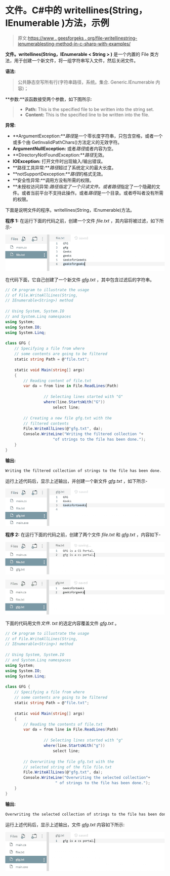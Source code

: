 # 文件。C#中的 writellines(String，IEnumerable <string>)方法，示例</string>

> 原文:[https://www . geesforgeks . org/file-writellinestring-ienumerablesting-method-in-c-sharp-with-examples/](https://www.geeksforgeeks.org/file-writealllinesstring-ienumerablestring-method-in-c-sharp-with-examples/)

**文件。writellines(String，IEnumerable < String > )** 是一个内置的 File 类方法，用于创建一个新文件，将一组字符串写入文件，然后关闭文件。

**语法:**

> 公共静态空写所有行(字符串路径，系统。集合. Generic.IEnumerable <string>内容)；</string>

**参数:**该函数接受两个参数，如下图所示:

> *   **Path:** This is the specified file to be written into the string set.
> *   **Content:** This is the specified line to be written into the file.

**异常:**

*   **ArgumentException:***路径*是一个零长度字符串，只包含空格，或者一个或多个由 GetInvalidPathChars()方法定义的无效字符。
*   **ArgumentNullException:** 或者*路径*或者内容为空。
*   **DirectoryNotFoundException:***路径*无效。
*   **IOException:** 打开文件时出现输入/输出错误。
*   **路径工具异常:***路径*超过了系统定义的最大长度。
*   **notSupportDexception:***路径*的格式无效。
*   **安全性异常:**调用方没有所需的权限。
*   **未授权访问异常:***路径*指定了一个只读文件。或者*路径*指定了一个隐藏的文件。或者当前平台不支持此操作。或者*路径*是一个目录。或者呼叫者没有所需的权限。

下面是说明文件的程序。writellines(String，IEnumerable)方法。

**程序 1:** 在运行下面的代码之前，创建一个文件 *file.txt* ，其内容将被过滤，如下所示-

![file.txt](img/e0f6a65f1a3a57c487984ff46c55e165.png)

在代码下面，它自己创建了一个新文件 *gfg.txt* ，其中包含过滤后的字符串。

```cs
// C# program to illustrate the usage
// of File.WriteAllLines(String, 
// IEnumerable<String>) method

// Using System, System.IO
// and System.Linq namespaces
using System;
using System.IO;
using System.Linq;

class GFG {
    // Specifying a file from where
    // some contents are going to be filtered
    static string Path = @"file.txt";

    static void Main(string[] args)
    {
        // Reading content of file.txt
        var da = from line in File.ReadLines(Path)

                 // Selecting lines started with "G"
                 where(line.StartsWith("G"))
                     select line;

        // Creating a new file gfg.txt with the
        // filtered contents
        File.WriteAllLines(@"gfg.txt", da);
        Console.WriteLine("Writing the filtered collection "+
                     "of strings to the file has been done.");
    }
}
```

**输出:**

```cs
Writing the filtered collection of strings to the file has been done.

```

运行上述代码后，显示上述输出，并创建一个新文件 *gfg.txt* ，如下所示-

![gfg.txt](img/7b32cf461b2051c43c931e75f8ac3a7d.png)

**程序 2:** 在运行下面的代码之前，创建了两个文件 *file.txt* 和 *gfg.txt* ，内容如下-

![file.txt](img/e4409cac7b0e8c45fd22d22d3a9fd924.png)

![gfg.txt](img/be399e524630fc72bbef39dedac6ed91.png)

下面的代码用文件*文件. txt* 的选定内容覆盖文件 *gfg.txt* 。

```cs
// C# program to illustrate the usage
// of File.WriteAllLines(String,
// IEnumerable<String>) method

// Using System, System.IO
// and System.Linq namespaces
using System;
using System.IO;
using System.Linq;

class GFG {
    // Specifying a file from where
    // some contents are going to be filtered
    static string Path = @"file.txt";

    static void Main(string[] args)
    {
        // Reading the contents of file.txt
        var da = from line in File.ReadLines(Path)

                 // Selecting lines started with "g"
                 where(line.StartsWith("g"))
                     select line;

        // Overwriting the file gfg.txt with the
        // selected string of the file file.txt
        File.WriteAllLines(@"gfg.txt", da);
        Console.WriteLine("Overwriting the selected collection"+
                      " of strings to the file has been done.");
    }
}
```

**输出:**

```cs
Overwriting the selected collection of strings to the file has been done.

```

运行上述代码后，显示上述输出，文件 *gfg.txt* 内容如下所示:

![gfg.txt](img/215d4aabb5d435c08dc5b9c09ba88900.png)